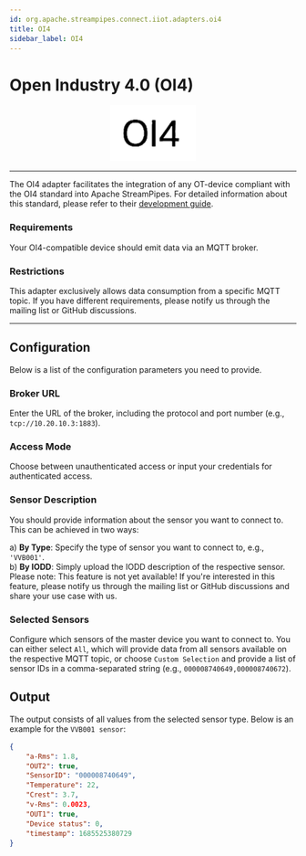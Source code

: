 ```yaml
---
id: org.apache.streampipes.connect.iiot.adapters.oi4
title: OI4
sidebar_label: OI4
---
```


<!--
  ~ Licensed to the Apache Software Foundation (ASF) under one or more
  ~ contributor license agreements.  See the NOTICE file distributed with
  ~ this work for additional information regarding copyright ownership.
  ~ The ASF licenses this file to You under the Apache License, Version 2.0
  ~ (the "License"); you may not use this file except in compliance with
  ~ the License.  You may obtain a copy of the License at
  ~
  ~    http://www.apache.org/licenses/LICENSE-2.0
  ~
  ~ Unless required by applicable law or agreed to in writing, software
  ~ distributed under the License is distributed on an "AS IS" BASIS,
  ~ WITHOUT WARRANTIES OR CONDITIONS OF ANY KIND, either express or implied.
  ~ See the License for the specific language governing permissions and
  ~ limitations under the License.
  ~
  -->

# Open Industry 4.0 (OI4)

<p align="center"> 
    <img src="/img/pipeline-elements/org.apache.streampipes.connect.iiot.adapters.oi4/icon.png" width="150px;" class="pe-image-documentation"/>
</p>

---



The OI4 adapter facilitates the integration of any OT-device compliant with the OI4 standard into Apache StreamPipes.
For detailed information about this standard, please refer to their [development guide](https://openindustry4.com/fileadmin/Dateien/Downloads/OEC_Development_Guideline_V1.1.1.pdf).

### Requirements

Your OI4-compatible device should emit data via an MQTT broker.

### Restrictions

This adapter exclusively allows data consumption from a specific MQTT topic.
If you have different requirements, please notify us through the mailing list or GitHub discussions.

---

## Configuration

Below is a list of the configuration parameters you need to provide.

### Broker URL

Enter the URL of the broker, including the protocol and port number (e.g., `tcp://10.20.10.3:1883`).

### Access Mode

Choose between unauthenticated access or input your credentials for authenticated access.

### Sensor Description

You should provide information about the sensor you want to connect to. This can be achieved in two ways:

a) **By Type**: Specify the type of sensor you want to connect to, e.g., `'VVB001'`. <br>
b) **By IODD**: Simply upload the IODD description of the respective sensor. Please note: This feature is not yet available! If you're interested in this feature, please notify us through the mailing list or GitHub discussions and share your use case with us.

### Selected Sensors

Configure which sensors of the master device you want to connect to. You can either select `All`, which will provide data from all sensors available on the respective MQTT topic, or choose `Custom Selection` and provide a list of sensor IDs in a comma-separated string (e.g., `000008740649,000008740672`).

## Output

The output consists of all values from the selected sensor type. Below is an example for the `VVB001 sensor`:

```json
{
    "a-Rms": 1.8,
    "OUT2": true,
    "SensorID": "000008740649",
    "Temperature": 22,
    "Crest": 3.7,
    "v-Rms": 0.0023,
    "OUT1": true,
    "Device status": 0,
    "timestamp": 1685525380729
}
